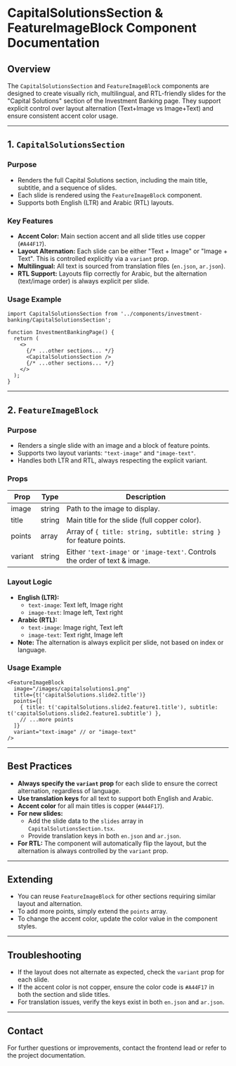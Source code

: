 # CapitalSolutionsSection & FeatureImageBlock Component Documentation

## Overview

The `CapitalSolutionsSection` and `FeatureImageBlock` components are designed to create visually rich, multilingual, and RTL-friendly slides for the "Capital Solutions" section of the Investment Banking page. They support explicit control over layout alternation (Text+Image vs Image+Text) and ensure consistent accent color usage.

---

## 1. `CapitalSolutionsSection`

### Purpose
- Renders the full Capital Solutions section, including the main title, subtitle, and a sequence of slides.
- Each slide is rendered using the `FeatureImageBlock` component.
- Supports both English (LTR) and Arabic (RTL) layouts.

### Key Features
- **Accent Color:** Main section accent and all slide titles use copper (`#A44F17`).
- **Layout Alternation:** Each slide can be either "Text + Image" or "Image + Text". This is controlled explicitly via a `variant` prop.
- **Multilingual:** All text is sourced from translation files (`en.json`, `ar.json`).
- **RTL Support:** Layouts flip correctly for Arabic, but the alternation (text/image order) is always explicit per slide.

### Usage Example
```tsx
import CapitalSolutionsSection from '../components/investment-banking/CapitalSolutionsSection';

function InvestmentBankingPage() {
  return (
    <>
      {/* ...other sections... */}
      <CapitalSolutionsSection />
      {/* ...other sections... */}
    </>
  );
}
```

---

## 2. `FeatureImageBlock`

### Purpose
- Renders a single slide with an image and a block of feature points.
- Supports two layout variants: `"text-image"` and `"image-text"`.
- Handles both LTR and RTL, always respecting the explicit variant.

### Props
| Prop     | Type     | Description                                                                 |
|----------|----------|-----------------------------------------------------------------------------|
| image    | string   | Path to the image to display.                                                |
| title    | string   | Main title for the slide (full copper color).                                |
| points   | array    | Array of `{ title: string, subtitle: string }` for feature points.           |
| variant  | string   | Either `'text-image'` or `'image-text'`. Controls the order of text & image. |

### Layout Logic
- **English (LTR):**
  - `text-image`: Text left, Image right
  - `image-text`: Image left, Text right
- **Arabic (RTL):**
  - `text-image`: Image right, Text left
  - `image-text`: Text right, Image left
- **Note:** The alternation is always explicit per slide, not based on index or language.

### Usage Example
```tsx
<FeatureImageBlock
  image="/images/capitalsolutions1.png"
  title={t('capitalSolutions.slide2.title')}
  points={[
    { title: t('capitalSolutions.slide2.feature1.title'), subtitle: t('capitalSolutions.slide2.feature1.subtitle') },
    // ...more points
  ]}
  variant="text-image" // or "image-text"
/>
```

---

## Best Practices
- **Always specify the `variant` prop** for each slide to ensure the correct alternation, regardless of language.
- **Use translation keys** for all text to support both English and Arabic.
- **Accent color** for all main titles is copper (`#A44F17`).
- **For new slides:**
  - Add the slide data to the `slides` array in `CapitalSolutionsSection.tsx`.
  - Provide translation keys in both `en.json` and `ar.json`.
- **For RTL:** The component will automatically flip the layout, but the alternation is always controlled by the `variant` prop.

---

## Extending
- You can reuse `FeatureImageBlock` for other sections requiring similar layout and alternation.
- To add more points, simply extend the `points` array.
- To change the accent color, update the color value in the component styles.

---

## Troubleshooting
- If the layout does not alternate as expected, check the `variant` prop for each slide.
- If the accent color is not copper, ensure the color code is `#A44F17` in both the section and slide titles.
- For translation issues, verify the keys exist in both `en.json` and `ar.json`.

---

## Contact
For further questions or improvements, contact the frontend lead or refer to the project documentation.
